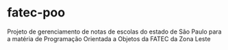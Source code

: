 fatec-poo
=========

Projeto de gerenciamento de notas de escolas do estado de São Paulo para a matéria de Programação Orientada a Objetos da FATEC da Zona Leste
